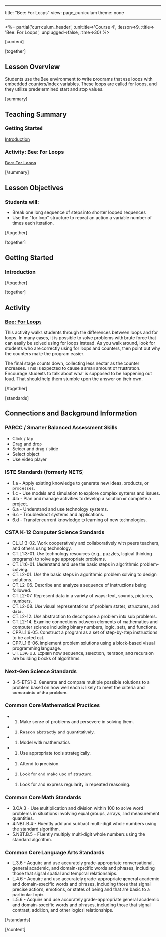 * * *

title: "Bee: For Loops" view: page_curriculum theme: none

* * *

<%= partial('curriculum_header', :unittitle=>'Course 4', :lesson=>9, :title=> 'Bee: For Loops', :unplugged=>false, :time=>30) %>

[content]

[together]

## Lesson Overview

Students use the Bee environment to write programs that use loops with embedded counters/index variables. These loops are called for loops, and they utilize predetermined start and stop values.

[summary]

## Teaching Summary

### **Getting Started**

[Introduction](#GetStarted)   


### **Activity: Bee: For Loops**

[Bee: For Loops](#Activity)

<!--

### **Extended Learning**

[Extension Activities](#Extended)

-->

[/summary]

## Lesson Objectives

### Students will:

  * Break one long sequence of steps into shorter looped sequences 
  * Use the "for loop" structure to repeat an action a variable number of times each iteration.

[/together]

[together]

## Getting Started

### <a name="GetStarted"></a> Introduction

[/together]

[together]

## Activity

### <a name="Activity"></a> [Bee: For Loops](http://learn.letron.vip/s/course4/stage/9/puzzle/1)

This activity walks students through the differences between loops and for loops. In many cases, it is possible to solve problems with brute force that can easily be solved using for loops instead. As you walk around, look for students who are correctly using for loops and counters, then point out why the counters make the program easier.

The final stage counts down, collecting less nectar as the counter increases. This is expected to cause a small amount of frustration. Encourage students to talk about what is supposed to be happening out loud. That should help them stumble upon the answer on their own.

[/together]

<!--(this is left in here as an example of how to include an image in Markdown)
![](binaryphoto.png) -->

<!--

[together]

## Extended Learning 
<a name="Extended"></a>Use these activities to enhance student learning. They can be used as outside of class activities or other enrichment.


[/together]

-->

[standards]

## Connections and Background Information

### PARCC / Smarter Balanced Assessment Skills

  * Click / tap
  * Drag and drop
  * Select and drag / slide
  * Select object
  * Use video player

### ISTE Standards (formerly NETS)

  * 1.a - Apply existing knowledge to generate new ideas, products, or processes.
  * 1.c - Use models and simulation to explore complex systems and issues.
  * 4.b - Plan and manage activities to develop a solution or complete a project.
  * 6.a - Understand and use technology systems.
  * 6.c - Troubleshoot systems and applications.
  * 6.d - Transfer current knowledge to learning of new technologies. 

### CSTA K-12 Computer Science Standards

  * CL.L1:3-02. Work cooperatively and collaboratively with peers teachers, and others using technology.
  * CT.L1:3-01. Use technology resources (e.g., puzzles, logical thinking programs) to solve age appropriate problems.
  * CT.L1:6-01. Understand and use the basic steps in algorithmic problem-solving.
  * CT.L2-01. Use the basic steps in algorithmic problem solving to design solutions.
  * CT.L2-06. Describe and analyze a sequence of instructions being followed.
  * CT.L2-07. Represent data in a variety of ways: text, sounds, pictures, numbers.
  * CT.L2-08. Use visual representations of problem states, structures, and data.
  * CT.L2-12. Use abstraction to decompose a problem into sub problems. 
  * CT.L2-14. Examine connections between elements of mathematics and computer science including binary numbers, logic, sets, and functions. 
  * CPP.L1:6-05. Construct a program as a set of step-by-step instructions to be acted out.
  * CPP.L1:6-06. Implement problem solutions using a block-based visual programming language.
  * CT.L3A-03. Explain how sequence, selection, iteration, and recursion are building blocks of algorithms.

### Next-Gen Science Standards

  * 3-5-ETS1-2. Generate and compare multiple possible solutions to a problem based on how well each is likely to meet the criteria and constraints of the problem. 

### Common Core Mathematical Practices

  *   1. Make sense of problems and persevere in solving them.
  *   1. Reason abstractly and quantitatively.
  *   1. Model with mathematics
  *   1. Use appropriate tools strategically.
  *   1. Attend to precision.
  *   1. Look for and make use of structure.
  *   1. Look for and express regularity in repeated reasoning.

### Common Core Math Standards

  * 3.OA.3 - Use multiplication and division within 100 to solve word problems in situations involving equal groups, arrays, and measurement quantities.
  * 4.NBT.B.4 - Fluently add and subtract multi-digit whole numbers using the standard algorithm.
  * 5.NBT.B.5 - Fluently multiply multi-digit whole numbers using the standard algorithm.

### Common Core Language Arts Standards

  * L.3.6 - Acquire and use accurately grade-appropriate conversational, general academic, and domain-specific words and phrases, including those that signal spatial and temporal relationships.
  * L.4.6 - Acquire and use accurately grade-appropriate general academic and domain-specific words and phrases, including those that signal precise actions, emotions, or states of being and that are basic to a particular topic.
  * L.5.6 - Acquire and use accurately grade-appropriate general academic and domain-specific words and phrases, including those that signal contrast, addition, and other logical relationships.

[/standards]

[/content]

<link rel="stylesheet" type="text/css" href="../docs/morestyle.css" />